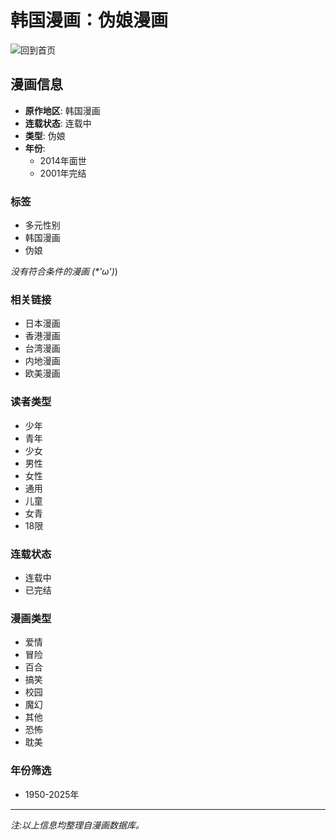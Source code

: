 # 韩国漫画：伪娘漫画

![回到首页](/assets/www/img/logo.png)

## 漫画信息

- **原作地区**: 韩国漫画
- **连载状态**: 连载中
- **类型**: 伪娘
- **年份**: 
  - 2014年面世
  - 2001年完结

### 标签
- 多元性别
- 韩国漫画
- 伪娘

*没有符合条件的漫画 (\*'ω'\)*)

### 相关链接

- 日本漫画
- 香港漫画
- 台湾漫画
- 内地漫画
- 欧美漫画

### 读者类型

- 少年
- 青年
- 少女
- 男性
- 女性
- 通用
- 儿童
- 女青
- 18限

### 连载状态

- 连载中
- 已完结

### 漫画类型

- 爱情
- 冒险
- 百合
- 搞笑
- 校园
- 魔幻
- 其他
- 恐怖
- 耽美

### 年份筛选

- 1950-2025年

---

*注:以上信息均整理自漫画数据库。*